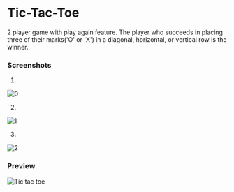# Tic-Tac-Toe 

2 player game with play again feature. The player who succeeds in placing three of their marks('O' or 'X') in a diagonal, horizontal, or vertical row is the winner. 


### Screenshots

1.

![0](https://user-images.githubusercontent.com/59651884/122984039-3581aa00-d3ba-11eb-8f8d-e9cd4b533625.png)


2.
![1](https://user-images.githubusercontent.com/59651884/122984052-37e40400-d3ba-11eb-9dff-5c5d2eca00b3.png)


3.
![2](https://user-images.githubusercontent.com/59651884/122984062-3adef480-d3ba-11eb-8e48-c1682c33a1c4.png)


### Preview

![Tic tac toe](https://user-images.githubusercontent.com/59651884/122984934-3535de80-d3bb-11eb-99f8-68fe6d5f47bf.gif)
